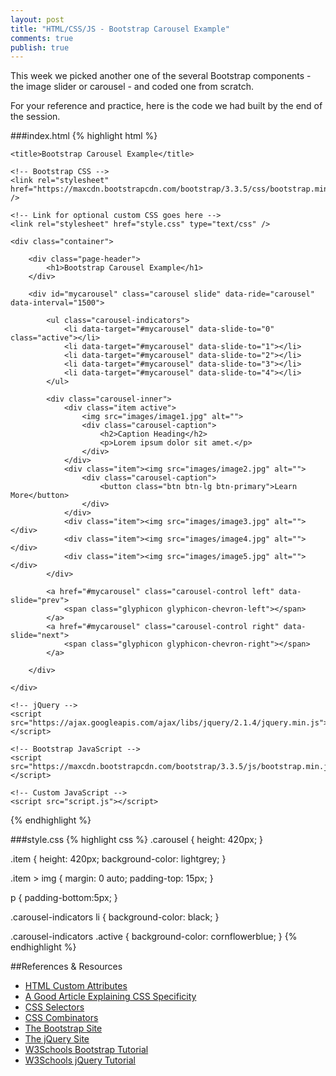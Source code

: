 ```yaml
---
layout: post
title: "HTML/CSS/JS - Bootstrap Carousel Example"
comments: true
publish: true
---
```


This week we picked another one of the several Bootstrap components - the image slider or carousel - and coded one from scratch.

For your reference and practice, here is the code we had built by the end of the session.

###index.html
{% highlight html %}
<!doctype html>
<html>

<head>
    <meta name="viewport" content="width=device-width, initial-scale=1">

    <title>Bootstrap Carousel Example</title>

    <!-- Bootstrap CSS -->
    <link rel="stylesheet" href="https://maxcdn.bootstrapcdn.com/bootstrap/3.3.5/css/bootstrap.min.css" />

    <!-- Link for optional custom CSS goes here -->
    <link rel="stylesheet" href="style.css" type="text/css" />

</head>

<body>

    <div class="container">

        <div class="page-header">
            <h1>Bootstrap Carousel Example</h1>
        </div>

        <div id="mycarousel" class="carousel slide" data-ride="carousel" data-interval="1500">

            <ul class="carousel-indicators">
                <li data-target="#mycarousel" data-slide-to="0" class="active"></li>
                <li data-target="#mycarousel" data-slide-to="1"></li>
                <li data-target="#mycarousel" data-slide-to="2"></li>
                <li data-target="#mycarousel" data-slide-to="3"></li>
                <li data-target="#mycarousel" data-slide-to="4"></li>
            </ul>

            <div class="carousel-inner">
                <div class="item active">
                    <img src="images/image1.jpg" alt="">
                    <div class="carousel-caption">
                        <h2>Caption Heading</h2>
                        <p>Lorem ipsum dolor sit amet.</p>
                    </div>
                </div>
                <div class="item"><img src="images/image2.jpg" alt="">
                    <div class="carousel-caption">
                        <button class="btn btn-lg btn-primary">Learn More</button>
                    </div>
                </div>
                <div class="item"><img src="images/image3.jpg" alt=""></div>
                <div class="item"><img src="images/image4.jpg" alt=""></div>
                <div class="item"><img src="images/image5.jpg" alt=""></div>
            </div>

            <a href="#mycarousel" class="carousel-control left" data-slide="prev">
                <span class="glyphicon glyphicon-chevron-left"></span>
            </a>
            <a href="#mycarousel" class="carousel-control right" data-slide="next">
                <span class="glyphicon glyphicon-chevron-right"></span>
            </a>

        </div>

    </div>

    <!-- jQuery -->
    <script src="https://ajax.googleapis.com/ajax/libs/jquery/2.1.4/jquery.min.js"></script>

    <!-- Bootstrap JavaScript -->
    <script src="https://maxcdn.bootstrapcdn.com/bootstrap/3.3.5/js/bootstrap.min.js"></script>

    <!-- Custom JavaScript -->
    <script src="script.js"></script>

</body>

</html>
{% endhighlight %}



###style.css
{% highlight css %}
.carousel {
    height: 420px;
}

.item {
    height: 420px;
    background-color: lightgrey;
}

.item > img {
    margin: 0 auto;
    padding-top: 15px;
}

p {
    padding-bottom:5px;
}

.carousel-indicators li {
    background-color: black;
}

.carousel-indicators .active {
    background-color: cornflowerblue;
}
{% endhighlight %}


##References &amp; Resources

- [HTML Custom Attributes](https://developer.mozilla.org/en/docs/Web/Guide/HTML/Using_data_attributes)
- [A Good Article Explaining CSS Specificity](http://vanseodesign.com/css/css-specificity-inheritance-cascaade/)
- [CSS Selectors](https://developer.mozilla.org/en-US/docs/Web/CSS/CSS_Selectors)
- [CSS Combinators](http://www.w3schools.com/css/css_combinators.asp)
- [The Bootstrap Site](http://getbootstrap.com/)
- [The jQuery Site](https://jquery.com/)
- [W3Schools Bootstrap Tutorial](http://www.w3schools.com/bootstrap/)
- [W3Schools jQuery Tutorial](http://www.w3schools.com/jquery/)




